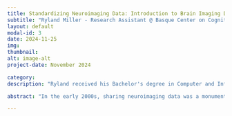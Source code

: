 ```yaml
---
title: Standardizing Neuroimaging Data: Introduction to Brain Imaging Data Structure (BIDS)
subtitle: "Ryland Miller - Research Assistant @ Basque Center on Cognition, Brain and Language \ David Carcedo - Lab Section Coordinator (MRI & behavioral) @  Basque Center on Cognition, Brain and Language"
layout: default
modal-id: 3
date: 2024-11-25
img:
thumbnail: 
alt: image-alt
project-date: November 2024

category:
description: "Ryland received his Bachelor's degree in Computer and Information Sciences from the University of Oregon in 2018. He then worked as a Senior Research Technician in the Dosenbach and Greene Labs at Washington University in St. Louis School of Medicine. At WUSM, Ryland helped develop FIRMM (a software that tracks motion in real-time during functional MRI scans), maintained and improved scripts to analyze resting state functional MRI data, and taught programming skills to other lab members. He is currently completing his Master’s degree in the Cognitive Neuroscience of Language and working as a research assistant at the BCBL.  His main focus is on the proper and efficient use of computing resources in fMRI data analysis. To this end, he works on improving methodologies for MRI data collection, storage, and analysis and on teaching other researchers about these best practices. David holds a degree in Psychology from the University of the Basque Country (UPV). Additionally, he is a certified technician in diagnostic imaging and nuclear medicine (Inmakulada Tolosa). With 12 years of experience as a laboratory technician at the Basque Center on Cognition, Brain, and Language (BCBL), he serves as the MRI Coordinator at BCBL. During his master’s thesis (Universitat de Valencia), he worked extensively on converting a multimodal dataset from a BCBL project into BIDS format. This has involved magnetic resonance imaging (MRI) data, electroencephalography (EEG) data, neuropsychological questionnaires, and medical information collected over multiple time points and across three different treatment groups"

abstract: "In the early 2000s, sharing neuroimaging data was a monumental task that was often not feasible. Each lab had their own way of organizing and naming the multitude of different possible files. The Brain Imaging Data Structure (BIDS) was introduced as an effort to correct this problem. By standardizing the format in which data is stored, it not only makes sharing data simple and easy, but also allows for software to be developed that will work on any data formatted according to BIDS. Thus, it is an important tool for any researcher in a modern world of open science and reproducibility. In this tutorial, Ryland and David will explain the basics of the BIDS format and then go into more in-depth examples of how to move datasets from their raw format into BIDS. David will talk about brain magnetic resonance imaging (MRI) data, whereas Ryland will talk about electroencephalography (EEG) data."

---
```










